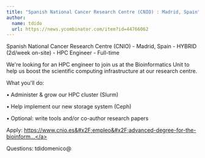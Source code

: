 ```yaml
---
title: "Spanish National Cancer Research Centre (CNIO) : Madrid, Spain"
author:
  name: tdido
  url: https://news.ycombinator.com/item?id=44766062
---
```


<JobNavigation />

Spanish National Cancer Research Centre (CNIO) - Madrid, Spain - HYBRID (2d&#x2F;week on-site) - HPC Engineer - Full-time

We&#x27;re looking for an HPC engineer to join us at the Bioinformatics Unit to help us boost the scientific computing infrastructure at our research centre.

What you&#x27;ll do:

• Administer &amp; grow our HPC cluster (Slurm)

• Help implement our new storage system (Ceph)

• Optional: write tools and&#x2F;or co-author research papers

Apply: <a href="https:&#x2F;&#x2F;www.cnio.es&#x2F;empleo&#x2F;advanced-degree-for-the-bioinformatics-unit-tsbioinf33&#x2F;" rel="nofollow">https:&#x2F;&#x2F;www.cnio.es&#x2F;empleo&#x2F;advanced-degree-for-the-bioinform...</a>

Questions: tdidomenico@
<JobApplication />
